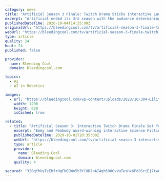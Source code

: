 ```yaml
---
category: news
title: "Artificial Season 3 Finale: Twitch Drama Sticks Interactive Landing"
excerpt: "Artificial ended its 3rd season with the audience determining its final twists and turns in a story that benefitted by being on Twitch."
publishedDateTime: 2020-10-04T14:35:00Z
originalUrl: "https://bleedingcool.com/tv/artificial-season-3-finale-twitch-drama-sticks-interactive-landing/"
webUrl: "https://bleedingcool.com/tv/artificial-season-3-finale-twitch-drama-sticks-interactive-landing/"
type: article
quality: 24
heat: 24
published: false

provider:
  name: Bleeding Cool
  domain: bleedingcool.com

topics:
  - AI
  - AI in Robotics

images:
  - url: "https://bleedingcool.com/wp-content/uploads/2020/10/304-Lilith-04-1200x628.jpg"
    width: 1200
    height: 628
    isCached: true

related:
  - title: "Artificial Season 3: Interactive Twitch Drama Finale Set for Tonight"
    excerpt: "Emmy and Peabody award-winning interactive Science Fiction drama series Artificial will livestream its season 3 finale this evening on Twitch."
    publishedDateTime: 2020-10-01T20:35:00Z
    webUrl: "https://bleedingcool.com/tv/artificial-season-3-interactive-twitch-drama-finale-set-for-tonight/"
    type: article
    provider:
      name: Bleeding Cool
      domain: bleedingcool.com
    quality: 4

secured: "320qYhUyTeEbfrHgFkEQWo5b3YCUDlnAI4gh608OvVuTesHx6Pd8SriEj7twO9w1Oos1tr5ALCKfd6VCW/WeZiQBX0PcH+Mga+VqfuABn7ZiDvEdR76e4/qRK5Y8XjXUf9GLU8bXFkoXZFk/Et/y9PcO+Xr1us61q2PsiTNACyA5w5kBkZ/irjmO1wNUQ/L9x5y+ID0FPcrCLgZJUk5hOJpdmwlfSPY/qsP1G349t+0okllSa4mcRO8MaU5/xWzKahNU9NM71z3hqQ1FtDNZRZDtZJm9lPNA7TyPE2TC0qnFjcNKSBQAz3spCU33IuVA4cUJSB/NXSSaVBPiJDRvMDh2lhhRgaDUQLKIAzBUhnw=;taVugV7aqFLqDO412UUm1Q=="
---
```


